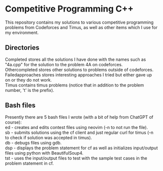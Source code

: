 #  Competitive Programming C++

This repository contains my solutions to various competitive programming problems from Codeforces and Timus, as well as other items which I use for my environment.


## Directories
Completed stores all the solutions I have done with the names such as "4a.cpp" for the solution to the problem 4A on codeforces.    
Othercompleted stores other solutions to problems outside of codeforces.  
Failedapproaches stores interesting approaches I tried but either gave up on or they do not work.   
Timus contains timus problems (notice that in addition to the problem number, 't' is the prefix).   



## Bash files

Presently there are 5 bash files I wrote (with a bit of help from ChatGPT of course):  
ed - creates and edits contest files using neovim (-n to not run the file).  
sb - submits solutions using the cf client and just regular curl for timus (-n to check if solution was accepted in timus).  
db - debugs files using gdb.  
dsp - displays the problem statement for cf as well as initializes input/output files using python with BeautifulSoup4.  
tst - uses the input/output files to test with the sample test cases in the problem statement in cf.   

